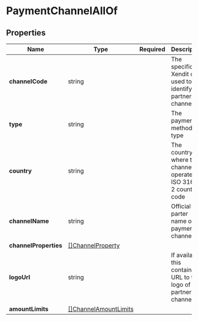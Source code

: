 # PaymentChannelAllOf



## Properties

| Name | Type | Required | Description |
| ------------ | ------------- | ------------- | ------------- |
| **channelCode** | string |  | The specific Xendit code used to identify the partner channel |
**type** | string |  | The payment method type |
**country** | string |  | The country where the channel operates  in ISO 3166-2 country code |
**channelName** | string |  | Official parter name of the payment channel |
**channelProperties** | [[]ChannelProperty](ChannelProperty.md) |  |  |
**logoUrl** | string |  | If available, this contains a URL to the logo of the partner channel |
**amountLimits** | [[]ChannelAmountLimits](ChannelAmountLimits.md) |  |  |


